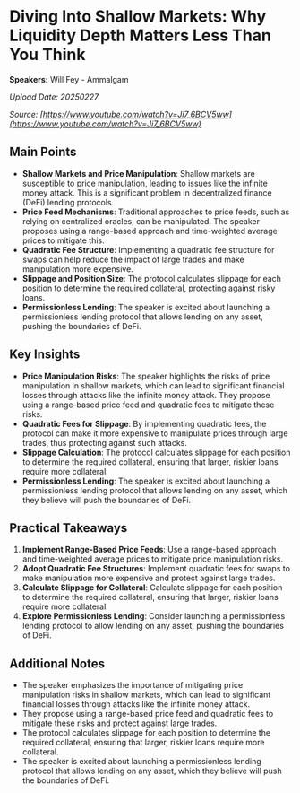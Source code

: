 # Diving Into Shallow Markets: Why Liquidity Depth Matters Less Than You Think

**Speakers:** Will Fey - Ammalgam


*Upload Date: 20250227*

*Source: [https://www.youtube.com/watch?v=Ji7_6BCV5ww](https://www.youtube.com/watch?v=Ji7_6BCV5ww)*

## Main Points

- **Shallow Markets and Price Manipulation**: Shallow markets are susceptible to price manipulation, leading to issues like the infinite money attack. This is a significant problem in decentralized finance (DeFi) lending protocols.
- **Price Feed Mechanisms**: Traditional approaches to price feeds, such as relying on centralized oracles, can be manipulated. The speaker proposes using a range-based approach and time-weighted average prices to mitigate this.
- **Quadratic Fee Structure**: Implementing a quadratic fee structure for swaps can help reduce the impact of large trades and make manipulation more expensive.
- **Slippage and Position Size**: The protocol calculates slippage for each position to determine the required collateral, protecting against risky loans.
- **Permissionless Lending**: The speaker is excited about launching a permissionless lending protocol that allows lending on any asset, pushing the boundaries of DeFi.

## Key Insights

- **Price Manipulation Risks**: The speaker highlights the risks of price manipulation in shallow markets, which can lead to significant financial losses through attacks like the infinite money attack. They propose using a range-based price feed and quadratic fees to mitigate these risks.
- **Quadratic Fees for Slippage**: By implementing quadratic fees, the protocol can make it more expensive to manipulate prices through large trades, thus protecting against such attacks.
- **Slippage Calculation**: The protocol calculates slippage for each position to determine the required collateral, ensuring that larger, riskier loans require more collateral.
- **Permissionless Lending**: The speaker is excited about launching a permissionless lending protocol that allows lending on any asset, which they believe will push the boundaries of DeFi.

## Practical Takeaways

1. **Implement Range-Based Price Feeds**: Use a range-based approach and time-weighted average prices to mitigate price manipulation risks.
2. **Adopt Quadratic Fee Structures**: Implement quadratic fees for swaps to make manipulation more expensive and protect against large trades.
3. **Calculate Slippage for Collateral**: Calculate slippage for each position to determine the required collateral, ensuring that larger, riskier loans require more collateral.
4. **Explore Permissionless Lending**: Consider launching a permissionless lending protocol to allow lending on any asset, pushing the boundaries of DeFi.

## Additional Notes

- The speaker emphasizes the importance of mitigating price manipulation risks in shallow markets, which can lead to significant financial losses through attacks like the infinite money attack.
- They propose using a range-based price feed and quadratic fees to mitigate these risks and protect against large trades.
- The protocol calculates slippage for each position to determine the required collateral, ensuring that larger, riskier loans require more collateral.
- The speaker is excited about launching a permissionless lending protocol that allows lending on any asset, which they believe will push the boundaries of DeFi.